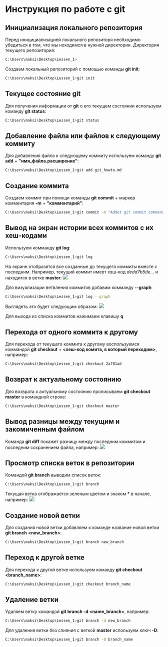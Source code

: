 # Инструкция по работе с git

## Инициализация локального репозитория
Перед иницициализацией локального репозиторя необходимо убедиться в том, что мы ноходимся в нужной директории. Директория текущего репозитория:
```sh
C:\Users\maksi\Desktop\Lessen_1>
``` 
Создаем локальный репозиторий с помощью команды **git init**:
```sh
C:\Users\maksi\Desktop\Lessen_1>git init
``` 
## Текущее состояние git
Для получения информации от **git** о его текущем состоянии используем команду **git status**:
```sh
C:\Users\maksi\Desktop\Lessen_1>git status
```
## Добавление файла или файлов к следующему коммиту
Для добавления файла к следующему коммиту используем команду **git add** + __"имя_файла.расширение"__:
```sh
C:\Users\maksi\Desktop\Lessen_1>git add git_howto.md
```
## Создание коммита
Создаем коммит при помощи команды **git commit** + маркер комментария **-m** + __"комментарий"__:
```sh
C:\Users\maksi\Desktop\Lessen_1>git commit -m "Addet git commit command"
```
## Вывод на экран истории всех коммитов с их хеш-кодами
Используем комманду **git log**:
```sh
C:\Users\maksi\Desktop\Lessen_1>git log
```
На экране отобразятся все созданные до текущего коммиты вместе с последним. Например, текущий коммит имеет хэш-код *dedd7b5de...* и находится в ветке **master**:
![](git_log.jpg)

Для визуализации ветвления коммитов добавим комманду **--graph**:
```sh
C:\Users\maksi\Desktop\Lessen_1>git log --graph
```
Выглядеть это будет следующим образом:
![](git_log_--graph.JPG)

Для выхода из списка коммитов нажимаем клавишу **q**
## Перехода от одного коммита к другому
Для перехода от текущего коммита к другому воспользуемся коммандой **git checkout** + __<хеш-код комита, в который переходим>__, например:
```sh
C:\Users\maksi\Desktop\Lessen_1>git checkout 2a781ad
```
## Возврат к актуальному состоянию
Для возврата к актуальному состоянию прописываем **git checkout master** в командной строке:
```sh
C:\Users\maksi\Desktop\Lessen_1>git checkout master
```
## Вывод разницы между текущим и закомиченным файлом
Команда **git diff** покажет разницу между последним коммитом и последним сохранением файла, например:
![](git_diff.jpg)


## Просмотр списка веток в репозитории
Командой **git branch** выводим список веток:
```sh
C:\Users\maksi\Desktop\Lessen_1>git branch
```
Текущая ветка отображается зеленым цветом и знаком __*__ в начале, например:
![](git_branch.jpg)

## Создание новой ветки
Для создания новой ветки добавляем к команде название новой ветки **git branch** __<new_branch>__:
```sh
C:\Users\maksi\Desktop\Lessen_1>git branch new_branch
```

## Переход к другой ветке
Для перехода к другой ветке используем команду **git checkout** __<branch_name>__:
```sh
C:\Users\maksi\Desktop\Lessen_1>git checkout branch_name
```

## Удаление ветки
Удаляем ветку командой **git branch -d <name_branch>**, например:
```sh
C:\Users\maksi\Desktop\Lessen_1>git branch -d new_branch
```
Для удаления ветки без слияния с веткой **master** используем ключ __-D__:
```sh
C:\Users\maksi\Desktop\Lessen_1>git branch -D branch_name
```